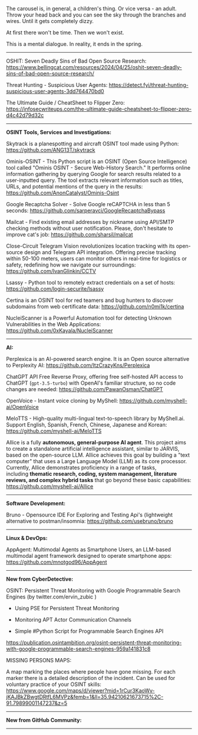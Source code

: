 
The carousel is, in general, a children's thing. Or vice versa - an adult. Throw your head back and you can see the sky through the branches and wires. Until it gets completely dizzy.

At first there won't be time. Then we won't exist.

This is a mental dialogue. In reality, it ends in the spring.

----

OSHIT: Seven Deadly Sins of Bad Open Source Research: https://www.bellingcat.com/resources/2024/04/25/oshit-seven-deadly-sins-of-bad-open-source-research/

Threat Hunting - Suspicious User Agents: https://detect.fyi/threat-hunting-suspicious-user-agents-3dd764470bd0

The Ultimate Guide / CheatSheet to Flipper Zero: https://infosecwriteups.com/the-ultimate-guide-cheatsheet-to-flipper-zero-d4c42d79d32c

----

**OSINT Tools, Services and Investigations:**

Skytrack is a planespotting and aircraft OSINT tool made using Python: https://github.com/ANG13T/skytrack

Ominis-OSINT - This Python script is an OSINT (Open Source Intelligence) tool called "Ominis OSINT - Secure Web-History Search." It performs online information gathering by querying Google for search results related to a user-inputted query. The tool extracts relevant information such as titles, URLs, and potential mentions of the query in the results: https://github.com/AnonCatalyst/Ominis-Osint

Google Recaptcha Solver - Solve Google reCAPTCHA in less than 5 seconds: https://github.com/sarperavci/GoogleRecaptchaBypass

Mailcat - Find existing email addresses by nickname using API/SMTP checking methods without user notification. Please, don't hesitate to improve cat's job: https://github.com/sharsil/mailcat

Close-Circuit Telegram Vision revolutionizes location tracking with its open-source design and Telegram API integration. Offering precise tracking within 50-100 meters, users can monitor others in real-time for logistics or safety, redefining how we navigate our surroundings: https://github.com/IvanGlinkin/CCTV

Lsassy - Python tool to remotely extract credentials on a set of hosts: https://github.com/login-securite/lsassy

Certina is an OSINT tool for red teamers and bug hunters to discover subdomains from web certificate data: https://github.com/n0mi1k/certina

NucleiScanner is a Powerful Automation tool for detecting Unknown Vulnerabilities in the Web Applications: https://github.com/0xKayala/NucleiScanner

----

**AI:**

Perplexica is an AI-powered search engine. It is an Open source alternative to Perplexity AI: https://github.com/ItzCrazyKns/Perplexica

ChatGPT API Free Reverse Proxy, offering free self-hosted API access to ChatGPT (`gpt-3.5-turbo`) with OpenAI's familiar structure, so no code changes are needed: https://github.com/PawanOsman/ChatGPT

OpenVoice - Instant voice cloning by MyShell: https://github.com/myshell-ai/OpenVoice

MeloTTS - High-quality multi-lingual text-to-speech library by MyShell.ai. Support English, Spanish, French, Chinese, Japanese and Korean: https://github.com/myshell-ai/MeloTTS

AIlice is a fully **autonomous, general-purpose AI agent**. This project aims to create a standalone artificial intelligence assistant, similar to JARVIS, based on the open-source LLM. AIlice achieves this goal by building a "text computer" that uses a Large Language Model (LLM) as its core processor. Currently, AIlice demonstrates proficiency in a range of tasks, including **thematic research, coding, system management, literature reviews, and complex hybrid tasks** that go beyond these basic capabilities: https://github.com/myshell-ai/AIlice

---

**Software Development:**

Bruno - Opensource IDE For Exploring and Testing Api's (lightweight alternative to postman/insomnia: https://github.com/usebruno/bruno

----

**Linux & DevOps:**

AppAgent: Multimodal Agents as Smartphone Users, an LLM-based multimodal agent framework designed to operate smartphone apps: https://github.com/mnotgod96/AppAgent

----

**New from CyberDetective:**

OSINT: Persistent Threat Monitoring with Google Programmable Search Engines (by twitter.com/ervin_zubic )

- Using PSE for Persistent Threat Monitoring

- Monitoring APT Actor Communication Channels

- Simple #Python Script for Programmable Search Engines API

https://publication.osintambition.org/osint-persistent-threat-monitoring-with-google-programmable-search-engines-959a141831c8

MISSING PERSONS MAPS:

A map marking the places where people have gone missing. For each marker there is a detailed description of the incident. Can be used for voluntary practice of your OSINT skills: https://www.google.com/maps/d/viewer?mid=1rCur3KaoWv-jKAJBkZBwgtDRtfL6MVPz&femb=1&ll=35.94210621673715%2C-91.79899001147237&z=5

----

**New from GitHub Community:**



----

